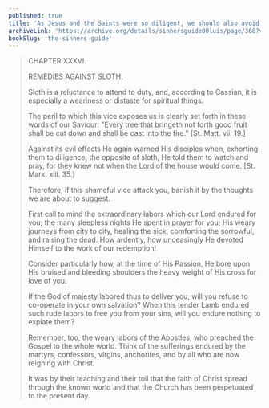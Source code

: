 ```yaml
---
published: true
title: 'As Jesus and the Saints were so diligent, we should also avoid Sloth'
archiveLink: 'https://archive.org/details/sinnersguide00luis/page/368?view=theater'
bookSlug: 'the-sinners-guide'
---
```


> CHAPTER XXXVI.
>
> REMEDIES AGAINST SLOTH.
>
> Sloth is a reluctance to attend to duty, and, according to Cassian, it is especially a weariness or distaste for spiritual things.
>
> The peril to which this vice exposes us is clearly set forth in these words of our Saviour: "Every tree that bringeth not forth good fruit shall be cut down and shall be cast into the fire." [St. Matt. vii. 19.]
>
> Against its evil effects He again warned His disciples when, exhorting them to diligence, the opposite of sloth, He told them to watch and pray, for they knew not when the Lord of the house would come. [St. Mark. xiii. 35.]
>
> Therefore, if this shameful vice attack you, banish it by the thoughts we are about to suggest.
>
> First call to mind the extraordinary labors which our Lord endured for you; the many sleepless nights He spent in prayer for you; His weary journeys from city to city, healing the sick, comforting the sorrowful, and raising the dead. How ardently, how unceasingly He devoted Himself to the work of our redemption! 
>
> Consider particularly how, at the time of His Passion, He bore upon His bruised and bleeding shoulders the heavy weight of His cross for love of you.
>
> If the God of majesty labored thus to deliver you, will you refuse to co-operate in your own salvation? When this tender Lamb endured such rude labors to free you from your sins, will you endure nothing to expiate them?
>
> Remember, too, the weary labors of the Apostles, who preached the Gospel to the whole world. Think of the sufferings endured by the martyrs, confessors, virgins, anchorites, and by all who are now reigning with Christ.
>
> It was by their teaching and their toil that the faith of Christ spread through the known world and that the Church has been perpetuated to the present day.